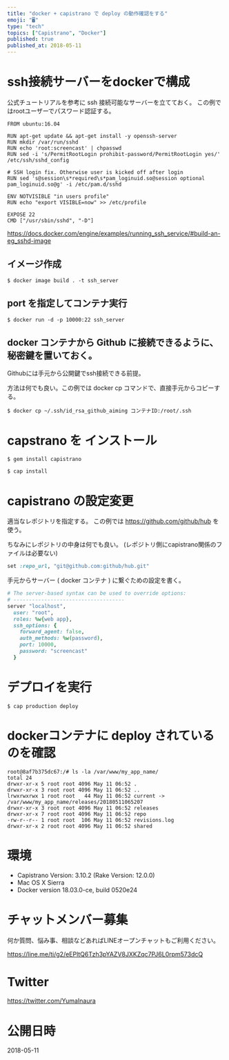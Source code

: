 ```yaml
---
title: "docker + capistrano で deploy の動作確認をする"
emoji: "🖥"
type: "tech"
topics: ["Capistrano", "Docker"]
published: true
published_at: 2018-05-11
---
```



# ssh接続サーバーをdockerで構成

公式チュートリアルを参考に ssh 接続可能なサーバーを立てておく。
この例ではrootユーザーでパスワード認証する。


```:Dockerfile
FROM ubuntu:16.04

RUN apt-get update && apt-get install -y openssh-server
RUN mkdir /var/run/sshd
RUN echo 'root:screencast' | chpasswd
RUN sed -i 's/PermitRootLogin prohibit-password/PermitRootLogin yes/' /etc/ssh/sshd_config

# SSH login fix. Otherwise user is kicked off after login
RUN sed 's@session\s*required\s*pam_loginuid.so@session optional pam_loginuid.so@g' -i /etc/pam.d/sshd

ENV NOTVISIBLE "in users profile"
RUN echo "export VISIBLE=now" >> /etc/profile

EXPOSE 22
CMD ["/usr/sbin/sshd", "-D"]
```

https://docs.docker.com/engine/examples/running_ssh_service/#build-an-eg_sshd-image

## イメージ作成

```
$ docker image build . -t ssh_server
```

## port を指定してコンテナ実行

```
$ docker run -d -p 10000:22 ssh_server
```

## docker コンテナから Github に接続できるように、秘密鍵を置いておく。

Githubには手元から公開鍵でssh接続できる前提。

方法は何でも良い。この例では docker cp コマンドで、直接手元からコピーする。

```
$ docker cp ~/.ssh/id_rsa_github_aiming コンテナID:/root/.ssh
```

# capstrano を インストール

```
$ gem install capistrano
```

```
$ cap install
```

# capistrano の設定変更

適当なレポジトリを指定する。
この例では https://github.com/github/hub を使う。

ちなみにレポジトリの中身は何でも良い。
(レポジトリ側にcapistrano関係のファイルは必要ない)


```deploy.rb
set :repo_url, "git@github.com:github/hub.git"
```

手元からサーバー ( docker コンテナ ) に繋ぐための設定を書く。

```deploy/production.rb
# The server-based syntax can be used to override options:
# ------------------------------------
server "localhost",
  user: "root",
  roles: %w{web app},
  ssh_options: {
    forward_agent: false,
    auth_methods: %w(password),
    port: 10000,
    password: "screencast"
  }
```

# デプロイを実行

```
$ cap production deploy
```


# dockerコンテナに deploy されているのを確認

```
root@8af7b375dc67:/# ls -la /var/www/my_app_name/
total 24
drwxr-xr-x 5 root root 4096 May 11 06:52 .
drwxr-xr-x 3 root root 4096 May 11 06:52 ..
lrwxrwxrwx 1 root root   44 May 11 06:52 current -> /var/www/my_app_name/releases/20180511065207
drwxr-xr-x 3 root root 4096 May 11 06:52 releases
drwxr-xr-x 7 root root 4096 May 11 06:52 repo
-rw-r--r-- 1 root root  106 May 11 06:52 revisions.log
drwxr-xr-x 2 root root 4096 May 11 06:52 shared
```

# 環境

- Capistrano Version: 3.10.2 (Rake Version: 12.0.0)
- Mac OS X Sierra
- Docker version 18.03.0-ce, build 0520e24








<!-- Update From Qiita API -->

# チャットメンバー募集


何か質問、悩み事、相談などあればLINEオープンチャットもご利用ください。

https://line.me/ti/g2/eEPltQ6Tzh3pYAZV8JXKZqc7PJ6L0rpm573dcQ





# Twitter


https://twitter.com/YumaInaura


<!-- Update From Qiita API -->



# 公開日時

2018-05-11
